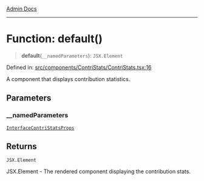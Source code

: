 [Admin Docs](/)

***

# Function: default()

> **default**(`__namedParameters`): `JSX.Element`

Defined in: [src/components/ContriStats/ContriStats.tsx:16](https://github.com/PalisadoesFoundation/talawa-admin/blob/main/src/components/ContriStats/ContriStats.tsx#L16)

A component that displays contribution statistics.

## Parameters

### \_\_namedParameters

[`InterfaceContriStatsProps`](../../../../types/Contribution/interface/interfaces/InterfaceContriStatsProps.md)

## Returns

`JSX.Element`

JSX.Element - The rendered component displaying the contribution stats.
